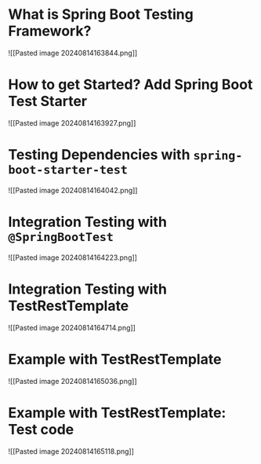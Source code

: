 # What is Spring Boot Testing Framework?

![[Pasted image 20240814163844.png]]

# How to get Started? Add Spring Boot Test Starter

![[Pasted image 20240814163927.png]]

# Testing Dependencies with `spring-boot-starter-test`

![[Pasted image 20240814164042.png]]

# Integration Testing with `@SpringBootTest`

![[Pasted image 20240814164223.png]]

# Integration Testing with TestRestTemplate

![[Pasted image 20240814164714.png]]

# Example with TestRestTemplate

![[Pasted image 20240814165036.png]]

# Example with TestRestTemplate: Test code

![[Pasted image 20240814165118.png]]


